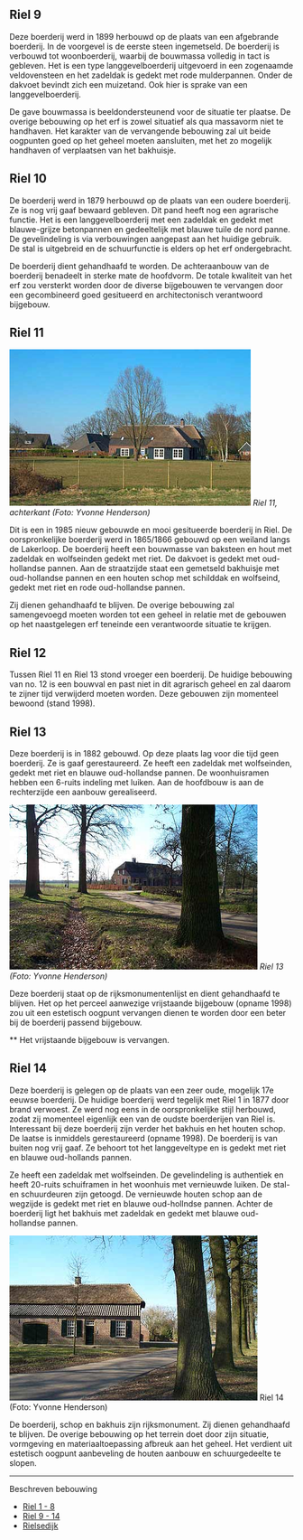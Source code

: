 ## Riel 9
Deze boerderij werd in 1899 herbouwd op de plaats van een afgebrande boerderij. In de voorgevel is de eerste steen ingemetseld. De boerderij is verbouwd tot woonboerderij, waarbij de bouwmassa volledig in tact is gebleven. Het is een type langgevelboerderij uitgevoerd in een zogenaamde veldovensteen en het zadeldak is gedekt met rode mulderpannen. Onder de dakvoet bevindt zich een muizetand.
Ook hier is sprake van een langgevelboerderij. 

De gave bouwmassa is beeldondersteunend voor de situatie ter plaatse. De overige bebouwing op het erf is zowel situatief als qua massavorm niet te handhaven.
Het karakter van de vervangende bebouwing zal uit beide oogpunten goed op het geheel moeten aansluiten, met het zo mogelijk handhaven of verplaatsen van het bakhuisje.

## Riel 10
De boerderij werd in 1879 herbouwd op de plaats van een oudere boerderij. Ze is nog vrij gaaf bewaard gebleven. Dit pand heeft nog een agrarische functie.
Het is een langgevelboerderij met een zadeldak en gedekt met blauwe-grijze betonpannen en gedeeltelijk met blauwe tuile de nord panne. De gevelindeling is via verbouwingen aangepast aan het huidige gebruik. De stal is uitgebreid en de schuurfunctie is elders op het erf ondergebracht. 

De boerderij dient gehandhaafd te worden. De achteraanbouw van de boerderij benadeelt in sterke mate de hoofdvorm. De totale kwaliteit van het erf zou versterkt worden door de diverse bijgebouwen te vervangen door een gecombineerd goed gesitueerd en architectonisch verantwoord bijgebouw.

## Riel 11
![Riel 11, achterkant](images/riel11backy.jpg)
*Riel 11, achterkant (Foto: Yvonne Henderson)*

Dit is een in 1985 nieuw gebouwde en mooi gesitueerde boerderij in Riel.
De oorspronkelijke boerderij werd in 1865/1866 gebouwd op een weiland langs de Lakerloop. De boerderij heeft een bouwmasse van baksteen en hout met zadeldak en wolfseinden gedekt met riet. De dakvoet is gedekt met oud-hollandse pannen. Aan de straatzijde staat een gemetseld bakhuisje met oud-hollandse pannen en een houten schop met schilddak en wolfseind, gedekt met riet en rode oud-hollandse pannen.

Zij dienen gehandhaafd te blijven. De overige bebouwing zal samengevoegd moeten worden tot een geheel in relatie met de gebouwen op het naastgelegen erf teneinde een verantwoorde situatie te krijgen.

## Riel 12
Tussen Riel 11 en Riel 13 stond vroeger een boerderij. De huidige bebouwing van no. 12 is een bouwval en past niet in dit agrarisch geheel en zal daarom te zijner tijd verwijderd moeten worden. Deze gebouwen zijn momenteel bewoond (stand 1998).

## Riel 13
Deze boerderij is in 1882 gebouwd. Op deze plaats lag voor die tijd geen boerderij. Ze is gaaf gerestaureerd.
Ze heeft een zadeldak met wolfseinden, gedekt met riet en blauwe oud-hollandse pannen. De woonhuisramen hebben een 6-ruits indeling met luiken.
Aan de hoofdbouw is aan de rechterzijde een aanbouw gerealiseerd.

![Riel 13](images/riel13y.jpg)
*Riel 13 (Foto: Yvonne Henderson)*

Deze boerderij staat op de rijksmonumentenlijst en dient gehandhaafd te blijven. Het op het perceel aanwezige vrijstaande bijgebouw (opname 1998) zou uit een estetisch oogpunt vervangen dienen te worden door een beter bij de boerderij passend bijgebouw.

** Het vrijstaande bijgebouw is vervangen.

## Riel 14
Deze boerderij is gelegen op de plaats van een zeer oude, mogelijk 17e eeuwse boerderij. De huidige boerderij werd tegelijk met Riel 1 in 1877 door brand verwoest. Ze werd nog eens in de oorspronkelijke stijl herbouwd, zodat zij momenteel eigenlijk een van de oudste boerderijen van Riel is. Interessant bij deze boerderij zijn verder het bakhuis en het houten schop. De laatse is inmiddels gerestaureerd (opname 1998). De boerderij is van buiten nog vrij gaaf. Ze behoort tot het langgeveltype en is gedekt met riet en blauwe oud-hollands pannen.

Ze heeft een zadeldak met wolfseinden. De gevelindeling is authentiek en heeft 20-ruits schuiframen in het woonhuis met vernieuwde luiken.
De stal- en schuurdeuren zijn getoogd. De vernieuwde houten schop aan de wegzijde is gedekt met riet en blauwe oud-hollndse pannen. Achter de boerderij ligt het bakhuis met zadeldak en gedekt met blauwe oud-hollandse pannen.

![Riel 14](images/riel14y.jpg)
Riel 14 (Foto: Yvonne Henderson)

De boerderij, schop en bakhuis zijn rijksmonument. Zij dienen gehandhaafd te blijven. De overige bebouwing op het terrein doet door zijn situatie, vormgeving en materiaaltoepassing afbreuk aan het geheel. Het verdient uit estetisch oogpunt aanbeveling de houten aanbouw en schuurgedeelte te slopen.

---
Beschreven bebouwing
* [Riel 1 - 8](riel1-8)
* [Riel 9 - 14](riel9-14)
* [Rielsedijk](rielsedijk)
